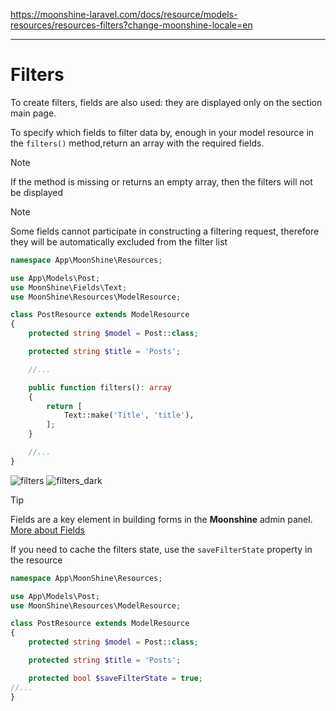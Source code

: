 https://moonshine-laravel.com/docs/resource/models-resources/resources-filters?change-moonshine-locale=en

------

# Filters 

To create filters, fields are also used: they are displayed only on the section main page.  

To specify which fields to filter data by, enough in your model resource in the `filters()` method,return an array with the required fields.  

> [!NOTE]  
> If the method is missing or returns an empty array, then the filters will not be displayed

> [!NOTE]  
> Some fields cannot participate in constructing a filtering request, therefore they will be automatically excluded from the filter list

```php
namespace App\MoonShine\Resources;

use App\Models\Post;
use MoonShine\Fields\Text;
use MoonShine\Resources\ModelResource;

class PostResource extends ModelResource
{
    protected string $model = Post::class;

    protected string $title = 'Posts';

    //...

    public function filters(): array
    {
        return [
            Text::make('Title', 'title'),
        ];
    }

    //...
}
```

![filters](https://moonshine-laravel.com/screenshots/filters.png)
![filters_dark](https://moonshine-laravel.com/screenshots/filters_dark.png)

> [!TIP]
> Fields are a key element in building forms in the **Moonshine** admin panel.
[More about Fields](https://moonshine-laravel.com/docs/resource/fields/fields-index)

If you need to cache the filters state, use the `saveFilterState` property in the resource

```php
namespace App\MoonShine\Resources;

use App\Models\Post;
use MoonShine\Resources\ModelResource;

class PostResource extends ModelResource
{
    protected string $model = Post::class;

    protected string $title = 'Posts';

    protected bool $saveFilterState = true;
//...
}
```
